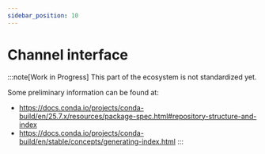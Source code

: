 ```yaml
---
sidebar_position: 10
---
```


# Channel interface

:::note[Work in Progress]
This part of the ecosystem is not standardized yet.

Some preliminary information can be found at:
- https://docs.conda.io/projects/conda-build/en/25.7.x/resources/package-spec.html#repository-structure-and-index
- https://docs.conda.io/projects/conda-build/en/stable/concepts/generating-index.html
:::
